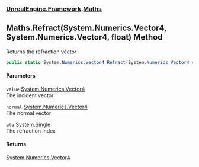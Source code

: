 ### [UnrealEngine.Framework](./UnrealEngine-Framework.md 'UnrealEngine.Framework').[Maths](./UnrealEngine-Framework-Maths.md 'UnrealEngine.Framework.Maths')
## Maths.Refract(System.Numerics.Vector4, System.Numerics.Vector4, float) Method
Returns the refraction vector  
```csharp
public static System.Numerics.Vector4 Refract(System.Numerics.Vector4 value, System.Numerics.Vector4 normal, float eta);
```
#### Parameters
<a name='UnrealEngine-Framework-Maths-Refract(System-Numerics-Vector4_System-Numerics-Vector4_float)-value'></a>
`value` [System.Numerics.Vector4](https://docs.microsoft.com/en-us/dotnet/api/System.Numerics.Vector4 'System.Numerics.Vector4')  
The incident vector  
  
<a name='UnrealEngine-Framework-Maths-Refract(System-Numerics-Vector4_System-Numerics-Vector4_float)-normal'></a>
`normal` [System.Numerics.Vector4](https://docs.microsoft.com/en-us/dotnet/api/System.Numerics.Vector4 'System.Numerics.Vector4')  
The normal vector  
  
<a name='UnrealEngine-Framework-Maths-Refract(System-Numerics-Vector4_System-Numerics-Vector4_float)-eta'></a>
`eta` [System.Single](https://docs.microsoft.com/en-us/dotnet/api/System.Single 'System.Single')  
The refraction index  
  
#### Returns
[System.Numerics.Vector4](https://docs.microsoft.com/en-us/dotnet/api/System.Numerics.Vector4 'System.Numerics.Vector4')  
